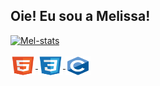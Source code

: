 ## Oie! Eu sou a Melissa!
<div>
  <a href="https://github.com/melissacorrealima">
    <img aligng="left" alt="Mel-stats" height="180" src="https://github-readme-stats.vercel.app/api?username=melissacorrealima&count_private=true&show_icons=true&theme=radical">
    </div>
    
  <div style="display: inline_block"><br>
  <img align="center" alt="HTML" height="30" width="40" src="https://raw.githubusercontent.com/devicons/devicon/master/icons/html5/html5-original.svg">
  <img align="center" alt="CSS" height="30" width="40" src="https://raw.githubusercontent.com/devicons/devicon/master/icons/css3/css3-original.svg">
  <img align="center" alt="C" height="30" width="40" src="https://raw.githubusercontent.com/devicons/devicon/master/icons/c/c-original.svg">
</div>

